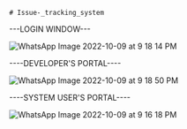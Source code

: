     # Issue-_tracking_system
    
    
   ---LOGIN WINDOW---
   
   
   
![WhatsApp Image 2022-10-09 at 9 18 14 PM](https://user-images.githubusercontent.com/101721357/194766511-8e103a5f-39d0-4e13-9542-5542970f05a7.jpeg)


 ----DEVELOPER'S PORTAL----
 
 
 
 ![WhatsApp Image 2022-10-09 at 9 18 50 PM](https://user-images.githubusercontent.com/101721357/194767639-542c3b49-35f4-4f82-9bce-0ffde1977d8a.jpeg)
 
 
----SYSTEM USER'S PORTAL----



![WhatsApp Image 2022-10-09 at 9 16 18 PM](https://user-images.githubusercontent.com/101721357/194767741-36b45c09-f76e-4595-928d-87339f0f1bd4.jpeg)

